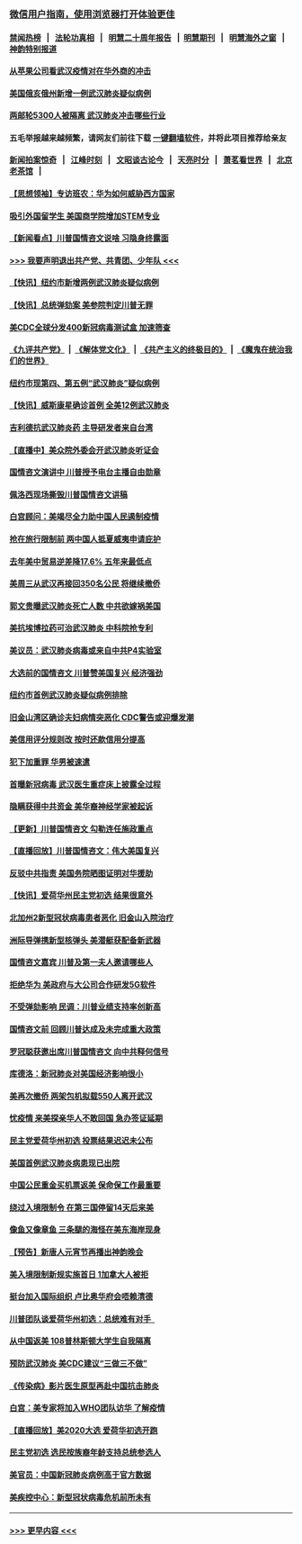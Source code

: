 ### [微信用户指南，使用浏览器打开体验更佳](https://github.com/gfw-breaker/banned-news1/blob/master/indexes/wechat-guide.md?t=0)
#### [禁闻热榜](热点新闻.md?t=0)  &nbsp;&nbsp;|&nbsp;&nbsp; [法轮功真相](https://github.com/gfw-breaker/truth/blob/master/README.md?t=0) &nbsp;&nbsp;|&nbsp;&nbsp; [明慧二十周年报告](https://github.com/gfw-breaker/mh-reports/blob/master/README.md?t=0) &nbsp;&nbsp;|&nbsp;&nbsp;[明慧期刊](https://github.com/gfw-breaker/mh-qikan) &nbsp;&nbsp;|&nbsp;&nbsp; [明慧海外之窗](https://github.com/gfw-breaker/mh-news/blob/master/README.md?t=0) &nbsp;&nbsp;|&nbsp;&nbsp; [神韵特别报道](https://github.com/gfw-breaker/mh-news/blob/master/shenyun.md?t=0)
#### [从苹果公司看武汉疫情对在华外商的冲击](../pages/nsc412/n11847586.md?t=02061255) 
#### [美国俄亥俄州新增一例武汉肺炎疑似病例](../pages/nsc412/n11847714.md?t=02061255) 
#### [两邮轮5300人被隔离 武汉肺炎冲击哪些行业](../pages/nsc412/n11847456.md?t=02061255) 
#### 五毛举报越来越频繁，请网友们前往下载 [一键翻墙软件](https://github.com/gfw-breaker/ssr-accounts)，并将此项目推荐给亲友
#### [新闻拍案惊奇](https://github.com/gfw-breaker/banned-news1/blob/master/pages/link4.md) &nbsp;&nbsp;|&nbsp;&nbsp; [江峰时刻](https://github.com/gfw-breaker/banned-news1/blob/master/pages/link4.md) &nbsp;&nbsp;|&nbsp;&nbsp; [文昭谈古论今](https://github.com/gfw-breaker/banned-news1/blob/master/pages/link4.md) &nbsp;&nbsp;|&nbsp;&nbsp; [天亮时分](https://github.com/gfw-breaker/banned-news1/blob/master/pages/link4.md) &nbsp;&nbsp;|&nbsp;&nbsp; [萧茗看世界](https://github.com/gfw-breaker/banned-news1/blob/master/pages/link4.md) &nbsp;&nbsp;|&nbsp;&nbsp; [北京老茶馆](https://github.com/gfw-breaker/banned-news1/blob/master/pages/link4.md) &nbsp;&nbsp;|&nbsp;&nbsp; 
#### [【思想领袖】专访班农：华为如何威胁西方国家](../pages/nsc412/n11847306.md?t=02061255) 
#### [吸引外国留学生 美国商学院增加STEM专业](../pages/nsc412/n11847417.md?t=02061255) 
#### [【新闻看点】川普国情咨文说啥 习隐身终露面](../pages/nsc412/n11847016.md?t=02061255) 
#### [>>> 我要声明退出共产党、共青团、少年队 <<<](https://github.com/begood0513/goodnews/blob/master/quit/letter.md) 
#### [【快讯】纽约市新增两例武汉肺炎疑似病例](../pages/nsc412/n11847250.md?t=02061255) 
#### [【快讯】总统弹劾案 美参院判定川普无罪](../pages/nsc412/n11847316.md?t=02061255) 
#### [美CDC全球分发400新冠病毒测试盒 加速筛查](../pages/nsc412/n11847260.md?t=02061255) 
#### [《九评共产党》](https://github.com/begood0513/9ping.md/blob/master/README.md) &nbsp;|&nbsp; [《解体党文化》](../../../../jtdwh.md/blob/master/README.md)  &nbsp;|&nbsp; [《共产主义的终极目的》](../../../../gczydzjmd.md/blob/master/README.md) &nbsp;|&nbsp; [《魔鬼在统治我们的世界》](../../../../mgztzwmdsj.md/blob/master/README.md) 
#### [纽约市现第四、第五例“武汉肺炎”疑似病例](../pages/nsc412/n11847332.md?t=02061255) 
#### [【快讯】威斯康星确诊首例 全美12例武汉肺炎](../pages/nsc412/n11847162.md?t=02061255) 
#### [吉利德抗武汉肺炎药 主导研发者来自台湾](../pages/nsc412/n11847064.md?t=02061255) 
#### [【直播中】美众院外委会开武汉肺炎听证会](../pages/nsc412/n11846727.md?t=02061255) 
#### [国情咨文演讲中 川普授予电台主播自由勋章](../pages/nsc412/n11846815.md?t=02061255) 
#### [佩洛西现场撕毁川普国情咨文讲稿](../pages/nsc412/n11846724.md?t=02061255) 
#### [白宫顾问：美竭尽全力助中国人民遏制疫情](../pages/nsc412/n11846756.md?t=02061255) 
#### [抢在旅行限制前 两中国人抵夏威夷申请庇护](../pages/nsc412/n11846866.md?t=02061255) 
#### [去年美中贸易逆差降17.6% 五年来最低点](../pages/nsc412/n11846755.md?t=02061255) 
#### [美周三从武汉再接回350名公民 将继续撤侨](../pages/nsc412/n11846705.md?t=02061255) 
#### [郭文贵曝武汉肺炎死亡人数 中共欲嫁祸美国](../pages/nsc412/n11846240.md?t=02061255) 
#### [美抗埃博拉药可治武汉肺炎 中科院抢专利](../pages/nsc412/n11846409.md?t=02061255) 
#### [美议员：武汉肺炎病毒或来自中共P4实验室](../pages/nsc412/n11846043.md?t=02061255) 
#### [大选前的国情咨文 川普赞美国复兴 经济强劲](../pages/nsc412/n11845526.md?t=02061255) 
#### [纽约市首例武汉肺炎疑似病例排除](../pages/nsc412/n11844989.md?t=02061255) 
#### [旧金山湾区确诊夫妇病情突恶化 CDC警告或迎爆发潮](../pages/nsc412/n11845730.md?t=02061255) 
#### [美信用评分规则改  按时还款信用分提高](../pages/nsc412/n11845488.md?t=02061255) 
#### [犯下加重罪 华男被速遣](../pages/nsc412/n11845476.md?t=02061255) 
#### [首曝新冠病毒 武汉医生重症床上披露全过程](../pages/nsc412/n11845150.md?t=02061255) 
#### [隐瞒获得中共资金 美华裔神经学家被起诉](../pages/nsc412/n11844879.md?t=02061255) 
#### [【更新】川普国情咨文 勾勒连任施政重点](../pages/nsc412/n11845223.md?t=02061255) 
#### [【直播回放】川普国情咨文：伟大美国复兴](../pages/nsc412/n11842079.md?t=02061255) 
#### [反驳中共指责 美国务院晒图证明对华援助](../pages/nsc412/n11844859.md?t=02061255) 
#### [【快讯】爱荷华州民主党初选 结果很意外](../pages/nsc412/n11844878.md?t=02061255) 
#### [北加州2新型冠状病毒患者恶化 旧金山入院治疗](../pages/nsc412/n11844842.md?t=02061255) 
#### [洲际导弹携新型核弹头 美潜艇获配备新武器](../pages/nsc412/n11844680.md?t=02061255) 
#### [国情咨文嘉宾 川普及第一夫人邀请哪些人](../pages/nsc412/n11844712.md?t=02061255) 
#### [拒绝华为 美政府与大公司合作研发5G软件](../pages/nsc412/n11844625.md?t=02061255) 
#### [不受弹劾影响 民调：川普业绩支持率创新高](../pages/nsc412/n11844622.md?t=02061255) 
#### [国情咨文前 回顾川普达成及未完成重大政策](../pages/nsc412/n11844581.md?t=02061255) 
#### [罗冠聪获邀出席川普国情咨文 向中共释何信号](../pages/nsc412/n11844355.md?t=02061255) 
#### [库德洛：新冠肺炎对美国经济影响很小](../pages/nsc412/n11844418.md?t=02061255) 
#### [美再次撤侨 两架包机拟载550人离开武汉](../pages/nsc412/n11844407.md?t=02061255) 
#### [忧疫情 来美探亲华人不敢回国 急办签证延期](../pages/nsc412/n11843344.md?t=02061255) 
#### [民主党爱荷华州初选 投票结果迟迟未公布](../pages/nsc412/n11844207.md?t=02061255) 
#### [美国首例武汉肺炎病患现已出院](../pages/nsc412/n11842740.md?t=02061255) 
#### [中国公民重金买机票返美 保命保工作最重要](../pages/nsc412/n11843282.md?t=02061255) 
#### [绕过入境限制令  在第三国停留14天后来美](../pages/nsc412/n11843341.md?t=02061255) 
#### [像鱼又像章鱼 三条腿的海怪在美东海岸现身](../pages/nsc412/n11843092.md?t=02061255) 
#### [【预告】新唐人元宵节再播出神韵晚会](../pages/nsc412/n11843192.md?t=02061255) 
#### [美入境限制新规实施首日 1加拿大人被拒](../pages/nsc412/n11843058.md?t=02061255) 
#### [挺台加入国际组织 卢比奥华府会唔赖清德](../pages/nsc412/n11843023.md?t=02061255) 
#### [川普团队谈爱荷华州初选：总统难有对手  ](../pages/nsc412/n11842867.md?t=02061255) 
#### [从中国返美 108普林斯顿大学生自我隔离](../pages/nsc412/n11842714.md?t=02061255) 
#### [预防武汉肺炎 美CDC建议“三做三不做”](../pages/nsc412/n11842700.md?t=02061255) 
#### [《传染病》影片医生原型再赴中国抗击肺炎](../pages/nsc412/n11842626.md?t=02061255) 
#### [白宫：美专家将加入WHO团队访华 了解疫情](../pages/nsc412/n11842198.md?t=02061255) 
#### [【直播回放】美2020大选 爱荷华初选开跑](../pages/nsc412/n11841820.md?t=02061255) 
#### [民主党初选 选民按族裔年龄支持总统参选人](../pages/nsc412/n11842239.md?t=02061255) 
#### [美官员：中国新冠肺炎病例高于官方数据](../pages/nsc412/n11842452.md?t=02061255) 
#### [美疾控中心：新型冠状病毒危机前所未有](../pages/nsc412/n11842406.md?t=02061255) 

----
#### [ >>> 更早内容 <<< ](../indexes/nsc412-earlier.md)
